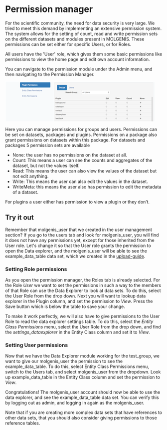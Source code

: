 # Permission manager
For the scientific community, the need for data security is very large. 
We tried to meet this demand by implementing an extensive permission system. 
The system allows for the setting of count, read and write permission sets on the different datasets 
and modules present in MOLGENIS. These permissions can be set either for specific Users, or for Roles.

All users have the 'User' role, which gives them some basic permissions like permissions to view the home page and 
edit own account information.

You can navigate to the permission module under the Admin menu, and then navigating to the Permission Manager.

![Permission manager screen](../../images/permission_manager.png?raw=true, "permission manager")

Here you can manage permissions for groups and users. Permissions can be set on datasets, packages and plugins. 
Permissions on a package also grant permissions on datasets within this package.
For datasets and packages 5 permission sets are available
-	None: the user has no permissions on the dataset at all.
-	Count: This means a user can see the counts and aggregates of the dataset, but not the values itself.
-	Read: This means the user can also view the values of the dataset but not edit anything.
-	Write: This means the user can also edit the values in the dataset.
-	WriteMeta: this means the user also has permission to edit the metadata of a dataset.

For plugins a user either has permission to view a plugin or they don’t.

## Try it out  
Remember that molgenis_user that we created in the user management section? 
If you go to the users tab and look for molgenis_user, you will find it does not have any permissions yet, 
except for those inherited from the User role.
Let's change it so that the User role grants the permission to open the Data explorer, 
and the molgenis_user will be able to see the example_data_table data set, which we created in the [upload-guide](../import-data/guide-upload.md).

### Setting Role permissions  
As you open the permission manager, the Roles tab is already selected. 
For the Role *User* we want to set the permissions in such a way to the members of that Role can use the 
Data Explorer to look at data sets. 
To do this, select the User Role from the drop down. 
Next you will want to lookup data explorer in the Plugin column, and set the permission to *View*. 
Press the Save button which is below the table to save your change. 

To make it work perfectly, we will also have to give permissions to the User Role to read the data explorer settings table.
To do this, select the *Entity Class Permissions* menu, select the User Role from the drop down, and find the 
*settings_dataexplorer* in the Entity Class column and set it to *View*. 

### Setting User permissions  
Now that we have the Data Explorer module working for the test_group, we want to give our molgenis_user the permission 
to see the example_data_table. To do this, select Entity Class Permissions menu, switch to the Users tab, and select 
molgenis_user from the dropdown. Look up example_data_table in the Entity Class column and set the permission to *View*.

Congratulations! The molgenis_user account should now be able to use the data explorer, and see the example_data_table data set. 
You can verify this by logging out as admin, and logging in again as the molgenis_user.

Note that if you are creating more complex data sets that have references to other data sets, that you should also 
consider giving permissions to those reference tables.